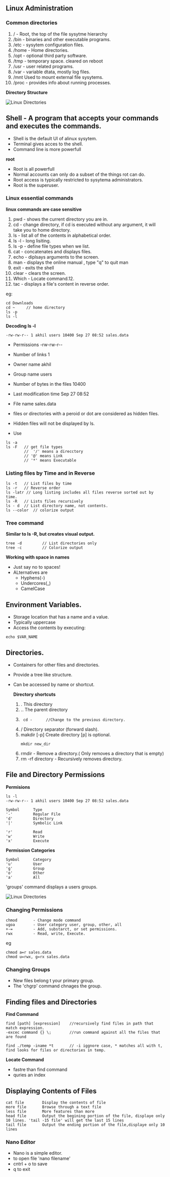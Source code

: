 ## Linux Administration

### Common directories

1. / - Root, the top of the file sysytme hierarchy
2. /bin - binaries and other executable programs.
3. /etc - sysytem configuration files.
4. /home - Home directories.
5. /opt - optional third party software.
6. /tmp - temporary space. cleared on reboot
7. /usr - user related programs.
8. /var - variable dtata, mostly log files.
9. /mnt Used to mount external file sysytems.
10. /proc - provides info about running processes.

**Directory Structure**

![Linux Directories](/linux-directories.png?raw=true "Title")

## Shell - A program that accepts your commands and executes the commands.

* Shell is the default UI of alinux sysytem.
* Terminal gives acces to the shell.
* Command line is more powerfull

**root**

* Root is all powerfull
* Normal accounts can only do a subset of the things rot can do.
* Root access is typically restricted to sysytema administrators.
* Root is the superuser.

### Linux essential commands

**linux commands are case sensitive**

1. pwd - shows the current directory you are in.
2. cd - change directory, if cd is executed without any argument, it will take you to home directory.
3. ls - list all of the contents in alphabetical order.
4. ls -l  - long lisiting.
5. ls -p  - define file types when we list.
6. cat - concatenates and displays files.
7. echo - diplsays arguments to the screen.
8. man - displays the online manual , type "q" to quit man
9. exit - exits the shell
10. clear - clears the screen.
11. Which - Locate command.12.
12. tac - displays a file's content in reverse order.

eg: 

```
cd Downloads
cd ~     // home directory
ls -p
ls -l

```

**Decoding ls -l**

```
-rw-rw-r-- 1 akhil users 10400 Sep 27 08:52 sales.data
```
* Permissions       -rw-rw-r--
* Number of links   1
* Owner name        akhil
* Group name        users
* Number of bytes in the files 10400
* Last modification time Sep 27 08:52
* File name         sales.data

* files or directories with a peroid or dot are considered as hidden files.
* Hidden files will not be displayed by ls.
* Use 
```
ls -a
ls -F   // get file types
        //  '/' means a direcctory
        // '@' means Link
        // '*' means Executable 

```

### Listing files by Time and in Reverse

```
ls -t   // List files by time
ls -r   // Reverse order
ls -latr // Long listing includes all files reverse sorted out by time.
ls -R   // Lists files recursively
ls - d  // List directory name, not contents.
ls --color  // colorize output
```

### Tree command

**Similar to ls -R, but creates visual output.**

```
tree -d         // List directories only
tree -c         // Colorize output
```

**Working with space in names**

* Just say no to spaces!
* ALternatives are
    * Hyphens(-)
    * Undercores(_)
    * CamelCase

## Environment Variables.
 
 * Storage location that has a name and a value.
 * Typically uppercase
 * Access the contents by executing:

 ```
 echo $VAR_NAME
 ```

 ## Directories.

 * Containers for other files and directories.
 * Provide a tree like structure.
 * Can be accessed by name or shortcut.

    **Directory shortcuts**
    1. . This directory
    2. .. The parent directory
    3. ```
        cd -      //Change to the previous directory.
        ```
    4. / Directory separator (forward slash).
    5. makdir [-p]  Create directory [p] is optional.
        ```
        mkdir new_dir
        ```
    6. rmdir - Remove a directory.( Only removes a directory that is empty)
    7. rm -rf directory - Recursively removes directory.

## File and Directory Permissions

**Permisions**
```
ls -l
-rw-rw-r-- 1 akhil users 10400 Sep 27 08:52 sales.data
```
```
Symbol      Type
'-'         Regular File
'd'         Directory
'|'         Symbolic Link

'r'         Read
'w'         Write
'x'         Execute
```

**Permission Categories**

```
Symbol      Category
'u'         User
'g'         Group
'o'         Other
'a'         All
```

'groups' command displays a users groups.

![Linux Directories](/permissions.png?raw=true "Title")

### Changing Permissions

```
chmod       - Change mode command
ugoa        - User category user, group, other, all
+-=         - Add, substarct, or set permissions.
rwx         - Read, write, Execute.
```

eg

```
chmod a=r sales.data
chmod u=rwx, g=rx sales.data
```

### Changing Groups

* New files belong t your primary group.
* The 'chgrp' command chnages the group.

## Finding files and Directories

**Find Command**
```
find [path] [expression]    //recursively find files in path that match expression.
-excec command {} \;        //run command against all the files that are found

find ./temp -iname *t       // -i iggnore case, * matches all with t, find looks for files or directories in temp.
```

**Locate Command**

* fastre than find command
* quries an index

## Displaying Contents of Files

```
cat file        Display the contents of file
more file       Browse through a text file
less file       More features than more
head file       Output the begining portion of the file, displaye only 10 lines. 'tail -15 file' will get the last 15 lines
tail file       Output the ending portion of the file,displaye only 10 lines
```

### Nano Editor

* Nano is a simple editor.
* to open file 'nano filename'
* cntrl + o to save
* q to exit








    






